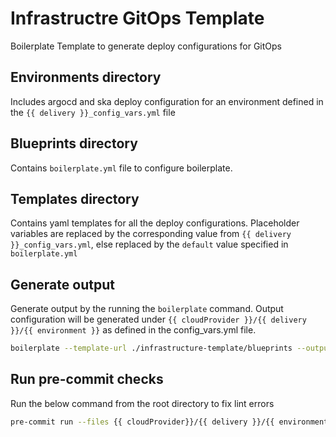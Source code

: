 # Infrastructre GitOps Template
Boilerplate Template to generate deploy configurations for GitOps

## Environments directory
Includes argocd and ska deploy configuration for an environment defined in the `{{ delivery }}_config_vars.yml` file

## Blueprints directory
Contains  `boilerplate.yml` file to configure boilerplate.

## Templates directory
Contains yaml templates for all the deploy configurations. Placeholder variables are replaced by the corresponding value from `{{ delivery }}_config_vars.yml`, else replaced by the `default` value specified in `boilerplate.yml`

## Generate output

Generate output by the running the `boilerplate` command. Output configuration will be generated under `{{ cloudProvider }}/{{ delivery }}/{{ environment }}` as defined in the config_vars.yml file.

```bash
boilerplate --template-url ./infrastructure-template/blueprints --output-folder .  --var-file ./infrastructure-template/environments/{{ delivery }}/{{ delivery }}_config_vars.yml --non-interactive
```
## Run pre-commit checks

Run the below command from the root directory to fix lint errors

```bash
pre-commit run --files {{ cloudProvider}}/{{ delivery }}/{{ environment }}/*   {{ cloudProvider}}/{{ delivery }}/{{ environment }}/bootstrap/argocd/*   {{ cloudProvider}}/{{ delivery }}/{{ environment }}/bootstrap/ska/*

```
                